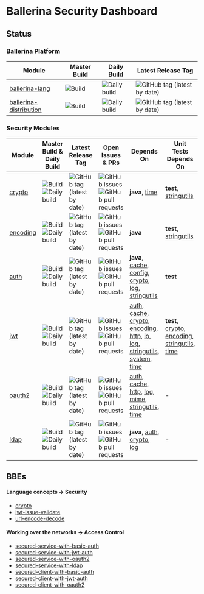 # Ballerina Security Dashboard

## Status

### Ballerina Platform

| Module | Master Build | Daily Build | Latest Release Tag |
|---|---|---|---|
| [ballerina-lang](https://github.com/ballerina-platform/ballerina-lang) | ![Build](https://github.com/ballerina-platform/ballerina-lang/workflows/CI%20Build/badge.svg) | ![Daily build](https://github.com/ballerina-platform/ballerina-lang/workflows/Ballerina%20daily%20build/badge.svg) | ![GitHub tag (latest by date)](https://img.shields.io/github/v/tag/ballerina-platform/ballerina-lang) |
| [ballerina-distribution](https://github.com/ballerina-platform/ballerina-distribution) | ![Build](https://github.com/ballerina-platform/ballerina-distribution/workflows/Ballerina%20Distribution%20Build/badge.svg) | ![Daily build](https://github.com/ballerina-platform/ballerina-distribution/workflows/Daily%20build/badge.svg) | ![GitHub tag (latest by date)](https://img.shields.io/github/v/tag/ballerina-platform/ballerina-distribution) |

### Security Modules

| Module | Master Build & Daily Build | Latest Release Tag | Open Issues & PRs | Depends On | Unit Tests Depends On |
|---|---|---|---|---|---|
| [crypto](https://github.com/ballerina-platform/module-ballerina-crypto) | ![Build](https://github.com/ballerina-platform/module-ballerina-crypto/workflows/Build/badge.svg) ![Daily build](https://github.com/ballerina-platform/module-ballerina-crypto/workflows/Daily%20build/badge.svg) | ![GitHub tag (latest by date)](https://img.shields.io/github/v/tag/ballerina-platform/module-ballerina-crypto) | ![GitHub issues](https://img.shields.io/github/issues/ballerina-platform/module-ballerina-crypto) ![GitHub pull requests](https://img.shields.io/github/issues-pr/ballerina-platform/module-ballerina-crypto) | **java**, [time](https://github.com/ballerina-platform/module-ballerina-time) | **test**, [stringutils](https://github.com/ballerina-platform/module-ballerina-stringutils) |
| [encoding](https://github.com/ballerina-platform/module-ballerina-encoding) | ![Build](https://github.com/ballerina-platform/module-ballerina-encoding/workflows/Build/badge.svg) ![Daily build](https://github.com/ballerina-platform/module-ballerina-encoding/workflows/Daily%20build/badge.svg) | ![GitHub tag (latest by date)](https://img.shields.io/github/v/tag/ballerina-platform/module-ballerina-encoding) | ![GitHub issues](https://img.shields.io/github/issues/ballerina-platform/module-ballerina-encoding) ![GitHub pull requests](https://img.shields.io/github/issues-pr/ballerina-platform/module-ballerina-encoding) | **java** | **test**, [stringutils](https://github.com/ballerina-platform/module-ballerina-stringutils) |
| [auth](https://github.com/ballerina-platform/module-ballerina-auth) | ![Build](https://github.com/ballerina-platform/module-ballerina-auth/workflows/Build/badge.svg) ![Daily build](https://github.com/ballerina-platform/module-ballerina-auth/workflows/Daily%20build/badge.svg) | ![GitHub tag (latest by date)](https://img.shields.io/github/v/tag/ballerina-platform/module-ballerina-auth) | ![GitHub issues](https://img.shields.io/github/issues/ballerina-platform/module-ballerina-auth) ![GitHub pull requests](https://img.shields.io/github/issues-pr/ballerina-platform/module-ballerina-auth) | **java**, [cache](https://github.com/ballerina-platform/module-ballerina-cache), [config](https://github.com/ballerina-platform/module-ballerina-config), [crypto](https://github.com/ballerina-platform/module-ballerina-crypto), [log](https://github.com/ballerina-platform/module-ballerina-log), [stringutils](https://github.com/ballerina-platform/module-ballerina-stringutils) | **test** |
| [jwt](https://github.com/ballerina-platform/module-ballerina-jwt) | ![Build](https://github.com/ballerina-platform/module-ballerina-jwt/workflows/Build/badge.svg) ![Daily build](https://github.com/ballerina-platform/module-ballerina-jwt/workflows/Daily%20build/badge.svg) | ![GitHub tag (latest by date)](https://img.shields.io/github/v/tag/ballerina-platform/module-ballerina-jwt) | ![GitHub issues](https://img.shields.io/github/issues/ballerina-platform/module-ballerina-jwt) ![GitHub pull requests](https://img.shields.io/github/issues-pr/ballerina-platform/module-ballerina-jwt) | [auth](https://github.com/ballerina-platform/module-ballerina-auth), [cache](https://github.com/ballerina-platform/module-ballerina-cache), [crypto](https://github.com/ballerina-platform/module-ballerina-crypto), [encoding](https://github.com/ballerina-platform/module-ballerina-encoding), [http](https://github.com/ballerina-platform/module-ballerina-http), [io](https://github.com/ballerina-platform/module-ballerina-io), [log](https://github.com/ballerina-platform/module-ballerina-log), [stringutils](https://github.com/ballerina-platform/module-ballerina-stringutils), [system](https://github.com/ballerina-platform/module-ballerina-system), [time](https://github.com/ballerina-platform/module-ballerina-time) | **test**, [crypto](https://github.com/ballerina-platform/module-ballerina-crypto), [encoding](https://github.com/ballerina-platform/module-ballerina-encoding), [stringutils](https://github.com/ballerina-platform/module-ballerina-stringutils), [time](https://github.com/ballerina-platform/module-ballerina-time) |
| [oauth2](https://github.com/ballerina-platform/module-ballerina-oauth2) | ![Build](https://github.com/ballerina-platform/module-ballerina-oauth2/workflows/Build/badge.svg) ![Daily build](https://github.com/ballerina-platform/module-ballerina-oauth2/workflows/Daily%20build/badge.svg) | ![GitHub tag (latest by date)](https://img.shields.io/github/v/tag/ballerina-platform/module-ballerina-oauth2) | ![GitHub issues](https://img.shields.io/github/issues/ballerina-platform/module-ballerina-oauth2) ![GitHub pull requests](https://img.shields.io/github/issues-pr/ballerina-platform/module-ballerina-oauth2) | [auth](https://github.com/ballerina-platform/module-ballerina-auth), [cache](https://github.com/ballerina-platform/module-ballerina-cache), [http](https://github.com/ballerina-platform/module-ballerina-http), [log](https://github.com/ballerina-platform/module-ballerina-log), [mime](https://github.com/ballerina-platform/module-ballerina-mime), [stringutils](https://github.com/ballerina-platform/module-ballerina-stringutils), [time](https://github.com/ballerina-platform/module-ballerina-time) | - |
| [ldap](https://github.com/ballerina-platform/module-ballerina-ldap) | ![Build](https://github.com/ballerina-platform/module-ballerina-ldap/workflows/Build/badge.svg) ![Daily build](https://github.com/ballerina-platform/module-ballerina-ldap/workflows/Daily%20build/badge.svg) | ![GitHub tag (latest by date)](https://img.shields.io/github/v/tag/ballerina-platform/module-ballerina-ldap) | ![GitHub issues](https://img.shields.io/github/issues/ballerina-platform/module-ballerina-ldap) ![GitHub pull requests](https://img.shields.io/github/issues-pr/ballerina-platform/module-ballerina-ldap) | **java**, [auth](https://github.com/ballerina-platform/module-ballerina-auth), [crypto](https://github.com/ballerina-platform/module-ballerina-crypto), [log](https://github.com/ballerina-platform/module-ballerina-log) | - |

## BBEs

#### Language concepts -> Security

- [crypto](https://ballerina.io/swan-lake/learn/by-example/crypto.html)
- [jwt-issue-validate](https://ballerina.io/swan-lake/learn/by-example/jwt-issue-validate.html)
- [url-encode-decode](https://ballerina.io/swan-lake/learn/by-example/url-encode-decode.html)

#### Working over the networks -> Access Control

- [secured-service-with-basic-auth](https://ballerina.io/swan-lake/learn/by-example/secured-service-with-basic-auth.html)
- [secured-service-with-jwt-auth](https://ballerina.io/swan-lake/learn/by-example/secured-service-with-jwt-auth.html)
- [secured-service-with-oauth2](https://ballerina.io/swan-lake/learn/by-example/secured-service-with-oauth2.html)
- [secured-service-with-ldap](https://ballerina.io/swan-lake/learn/by-example/secured-service-with-ldap.html)
- [secured-client-with-basic-auth](https://ballerina.io/swan-lake/learn/by-example/secured-client-with-basic-auth.html)
- [secured-client-with-jwt-auth](https://ballerina.io/swan-lake/learn/by-example/secured-client-with-jwt-auth.html)
- [secured-client-with-oauth2](https://ballerina.io/swan-lake/learn/by-example/secured-client-with-oauth2.html)
